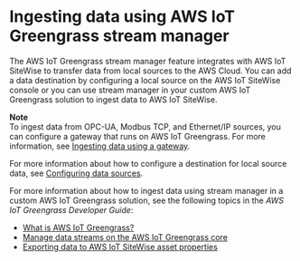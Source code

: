 # Ingesting data using AWS IoT Greengrass stream manager<a name="greengrass-stream-manager"></a>

The AWS IoT Greengrass stream manager feature integrates with AWS IoT SiteWise to transfer data from local sources to the AWS Cloud\. You can add a data destination by configuring a local source on the AWS IoT SiteWise console or you can use stream manager in your custom AWS IoT Greengrass solution to ingest data to AWS IoT SiteWise\.

**Note**  
To ingest data from OPC\-UA, Modbus TCP, and Ethernet/IP sources, you can configure a gateway that runs on AWS IoT Greengrass\. For more information, see [Ingesting data using a gateway](gateways.md)\.

For more information about how to configure a destination for local source data, see [Configuring data sources](configure-sources.md)\.

For more information about how to ingest data using stream manager in a custom AWS IoT Greengrass solution, see the following topics in the *AWS IoT Greengrass Developer Guide*:
+ [What is AWS IoT Greengrass?](https://docs.aws.amazon.com/greengrass/latest/developerguide/)
+ [Manage data streams on the AWS IoT Greengrass core](https://docs.aws.amazon.com/greengrass/latest/developerguide/stream-manager.html)
+ [Exporting data to AWS IoT SiteWise asset properties](https://docs.aws.amazon.com/greengrass/latest/developerguide/stream-export-configurations.html#export-to-iot-sitewise)
